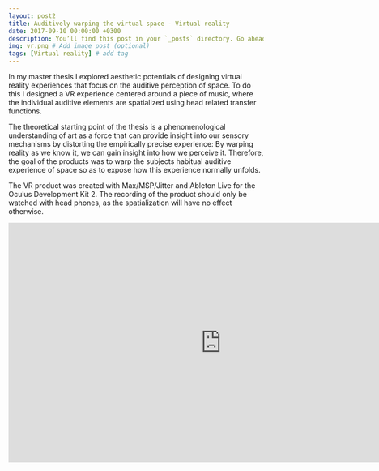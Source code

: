 ```yaml
---
layout: post2
title: Auditively warping the virtual space - Virtual reality
date: 2017-09-10 00:00:00 +0300
description: You’ll find this post in your `_posts` directory. Go ahead and edit it and re-build the site to see your changes. # Add post description (optional)
img: vr.png # Add image post (optional)
tags: [Virtual reality] # add tag
---
```


In my master thesis I explored aesthetic potentials of designing virtual reality experiences that focus on the auditive perception of space. To do this I designed a VR experience centered around a piece of music, where the individual auditive elements are spatialized using head related transfer functions. 

The theoretical starting point of the thesis is a phenomenological understanding of art as a force that can provide insight into our sensory mechanisms by distorting the empirically precise experience: By warping reality as we know it, we can gain insight into how we perceive it. Therefore, the goal of the products was to warp the subjects habitual auditive experience of space so as to expose how this experience normally unfolds.

The VR product was created with Max/MSP/Jitter and Ableton Live for the Oculus Development Kit 2. The recording of the product should only be watched with head phones, as the spatialization will have no effect otherwise.


<iframe width="840" height="472.5" src="https://www.youtube.com/embed/PfsfmTVxEGA" frameborder="0" allowfullscreen></iframe>

